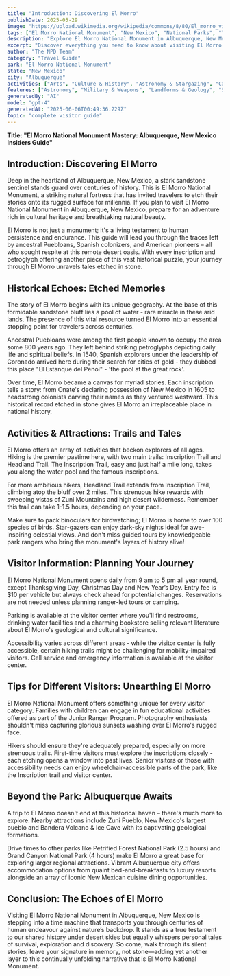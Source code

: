 ```yaml
---
title: "Introduction: Discovering El Morro"
publishDate: 2025-05-29
image: "https://upload.wikimedia.org/wikipedia/commons/8/80/El_morro_view.JPG"
tags: ["El Morro National Monument", "New Mexico", "National Parks", "Travel Guide", "Albuquerque", "Outdoor Recreation", "Family Travel", "Adventure"]
description: "Explore El Morro National Monument in Albuquerque, New Mexico with our comprehensive visitor guide featuring activities, tips, and local insights."
excerpt: "Discover everything you need to know about visiting El Morro National Monument in Albuquerque, New Mexico."
author: "The NPD Team"
category: "Travel Guide"
park: "El Morro National Monument"
state: "New Mexico"
city: "Albuquerque"
activities: ["Arts", "Culture & History", "Astronomy & Stargazing", "Camping", "Educational Activities", "Guided & Self-Guided Tours", "Hiking & Trekking", "Wildlife Viewing"]
features: ["Astronomy", "Military & Weapons", "Landforms & Geology", "Science", "Innovation & Industry", "Wildlife & Conservation", "Art", "Music & Literature", "Transportation", "People & Identity", "Cultural Heritage & Society", "Natural Features & Ecosystems"]
generatedBy: "AI"
model: "gpt-4"
generatedAt: "2025-06-06T00:49:36.229Z"
topic: "complete visitor guide"
---
```


**Title: "El Morro National Monument Mastery: Albuquerque, New Mexico Insiders Guide"**

## Introduction: Discovering El Morro 
Deep in the heartland of Albuquerque, New Mexico, a stark sandstone sentinel stands guard over centuries of history. This is El Morro National Monument, a striking natural fortress that has invited travelers to etch their stories onto its rugged surface for millennia. If you plan to visit El Morro National Monument in Albuquerque, New Mexico, prepare for an adventure rich in cultural heritage and breathtaking natural beauty.

El Morro is not just a monument; it's a living testament to human persistence and endurance. This guide will lead you through the traces left by ancestral Puebloans, Spanish colonizers, and American pioneers – all who sought respite at this remote desert oasis. With every inscription and petroglyph offering another piece of this vast historical puzzle, your journey through El Morro unravels tales etched in stone.

## Historical Echoes: Etched Memories
The story of El Morro begins with its unique geography. At the base of this formidable sandstone bluff lies a pool of water - rare miracle in these arid lands. The presence of this vital resource turned El Morro into an essential stopping point for travelers across centuries.

Ancestral Puebloans were among the first people known to occupy the area some 800 years ago. They left behind striking petroglyphs depicting daily life and spiritual beliefs. In 1540, Spanish explorers under the leadership of Coronado arrived here during their search for cities of gold - they dubbed this place "El Estanque del Penol" - 'the pool at the great rock'.

Over time, El Morro became a canvas for myriad stories. Each inscription tells a story: from Onate's declaring possession of New Mexico in 1605 to headstrong colonists carving their names as they ventured westward. This historical record etched in stone gives El Morro an irreplaceable place in national history.

## Activities & Attractions: Trails and Tales
El Morro offers an array of activities that beckon explorers of all ages. Hiking is the premier pastime here, with two main trails: Inscription Trail and Headland Trail. The Inscription Trail, easy and just half a mile long, takes you along the water pool and the famous inscriptions.

For more ambitious hikers, Headland Trail extends from Inscription Trail, climbing atop the bluff over 2 miles. This strenuous hike rewards with sweeping vistas of Zuni Mountains and high desert wilderness. Remember this trail can take 1-1.5 hours, depending on your pace.

Make sure to pack binoculars for birdwatching; El Morro is home to over 100 species of birds. Star-gazers can enjoy dark-sky nights ideal for awe-inspiring celestial views. And don't miss guided tours by knowledgeable park rangers who bring the monument's layers of history alive!

## Visitor Information: Planning Your Journey
El Morro National Monument opens daily from 9 am to 5 pm all year round, except Thanksgiving Day, Christmas Day and New Year’s Day. Entry fee is $10 per vehicle but always check ahead for potential changes. Reservations are not needed unless planning ranger-led tours or camping.

Parking is available at the visitor center where you'll find restrooms, drinking water facilities and a charming bookstore selling relevant literature about El Morro's geological and cultural significance.

Accessibility varies across different areas - while the visitor center is fully accessible, certain hiking trails might be challenging for mobility-impaired visitors. Cell service and emergency information is available at the visitor center.

## Tips for Different Visitors: Unearthing El Morro
El Morro National Monument offers something unique for every visitor category. Families with children can engage in fun educational activities offered as part of the Junior Ranger Program. Photography enthusiasts shouldn't miss capturing glorious sunsets washing over El Morro's rugged face.

Hikers should ensure they're adequately prepared, especially on more strenuous trails. First-time visitors must explore the inscriptions closely - each etching opens a window into past lives. Senior visitors or those with accessibility needs can enjoy wheelchair-accessible parts of the park, like the Inscription trail and visitor center.

## Beyond the Park: Albuquerque Awaits
A trip to El Morro doesn't end at this historical haven – there's much more to explore. Nearby attractions include Zuni Pueblo, New Mexico's largest pueblo and Bandera Volcano & Ice Cave with its captivating geological formations.

Drive times to other parks like Petrified Forest National Park (2.5 hours) and Grand Canyon National Park (4 hours) make El Morro a great base for exploring larger regional attractions. Vibrant Albuquerque city offers accommodation options from quaint bed-and-breakfasts to luxury resorts alongside an array of iconic New Mexican cuisine dining opportunities.

## Conclusion: The Echoes of El Morro
Visiting El Morro National Monument in Albuquerque, New Mexico is stepping into a time machine that transports you through centuries of human endeavour against nature’s backdrop. It stands as a true testament to our shared history under desert skies but equally whispers personal tales of survival, exploration and discovery. So come, walk through its silent stories, leave your signature in memory, not stone—adding yet another layer to this continually unfolding narrative that is El Morro National Monument.